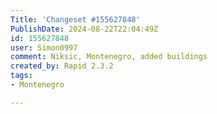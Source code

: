```yaml
---
Title: 'Changeset #155627848'
PublishDate: 2024-08-22T22:04:49Z
id: 155627848
user: Simon0997
comment: Niksic, Montenegro, added buildings
created_by: Rapid 2.3.2
tags:
- Montenegro

---
```

